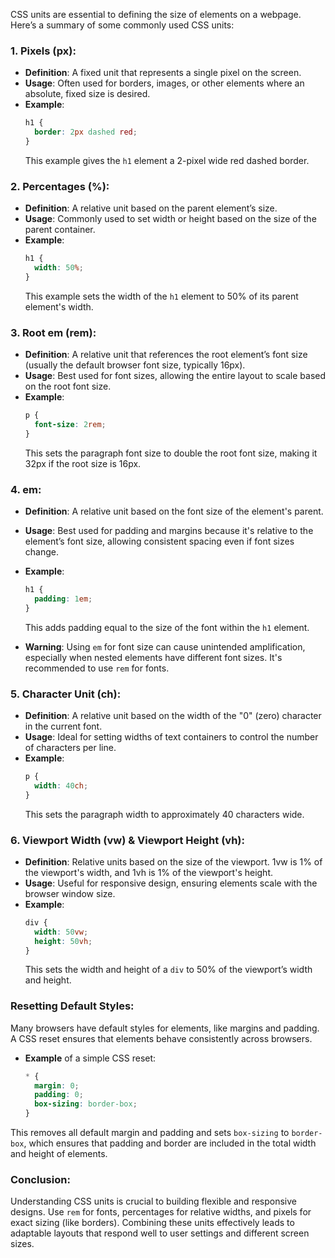 CSS units are essential to defining the size of elements on a webpage. Here’s a summary of some commonly used CSS units:

### 1. **Pixels (px)**:
   - **Definition**: A fixed unit that represents a single pixel on the screen.
   - **Usage**: Often used for borders, images, or other elements where an absolute, fixed size is desired.
   - **Example**:
     ```css
     h1 {
       border: 2px dashed red;
     }
     ```
     This example gives the `h1` element a 2-pixel wide red dashed border.

### 2. **Percentages (%)**:
   - **Definition**: A relative unit based on the parent element’s size.
   - **Usage**: Commonly used to set width or height based on the size of the parent container.
   - **Example**:
     ```css
     h1 {
       width: 50%;
     }
     ```
     This example sets the width of the `h1` element to 50% of its parent element's width.

### 3. **Root em (rem)**:
   - **Definition**: A relative unit that references the root element’s font size (usually the default browser font size, typically 16px).
   - **Usage**: Best used for font sizes, allowing the entire layout to scale based on the root font size.
   - **Example**:
     ```css
     p {
       font-size: 2rem;
     }
     ```
     This sets the paragraph font size to double the root font size, making it 32px if the root size is 16px.

### 4. **em**:
   - **Definition**: A relative unit based on the font size of the element's parent.
   - **Usage**: Best used for padding and margins because it's relative to the element’s font size, allowing consistent spacing even if font sizes change.
   - **Example**:
     ```css
     h1 {
       padding: 1em;
     }
     ```
     This adds padding equal to the size of the font within the `h1` element.

   - **Warning**: Using `em` for font size can cause unintended amplification, especially when nested elements have different font sizes. It's recommended to use `rem` for fonts.

### 5. **Character Unit (ch)**:
   - **Definition**: A relative unit based on the width of the "0" (zero) character in the current font.
   - **Usage**: Ideal for setting widths of text containers to control the number of characters per line.
   - **Example**:
     ```css
     p {
       width: 40ch;
     }
     ```
     This sets the paragraph width to approximately 40 characters wide.

### 6. **Viewport Width (vw) & Viewport Height (vh)**:
   - **Definition**: Relative units based on the size of the viewport. 1vw is 1% of the viewport's width, and 1vh is 1% of the viewport's height.
   - **Usage**: Useful for responsive design, ensuring elements scale with the browser window size.
   - **Example**:
     ```css
     div {
       width: 50vw;
       height: 50vh;
     }
     ```
     This sets the width and height of a `div` to 50% of the viewport’s width and height.

### Resetting Default Styles:
Many browsers have default styles for elements, like margins and padding. A CSS reset ensures that elements behave consistently across browsers.

- **Example** of a simple CSS reset:
  ```css
  * {
    margin: 0;
    padding: 0;
    box-sizing: border-box;
  }
  ```

This removes all default margin and padding and sets `box-sizing` to `border-box`, which ensures that padding and border are included in the total width and height of elements.

### Conclusion:
Understanding CSS units is crucial to building flexible and responsive designs. Use `rem` for fonts, percentages for relative widths, and pixels for exact sizing (like borders). Combining these units effectively leads to adaptable layouts that respond well to user settings and different screen sizes.
